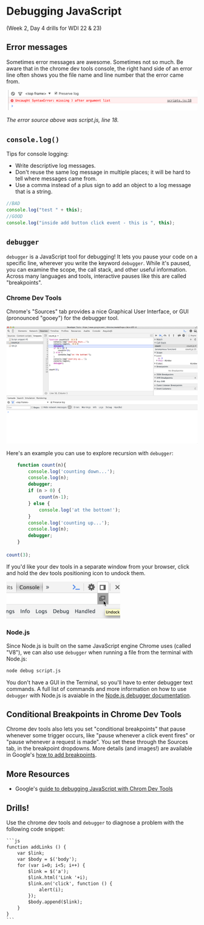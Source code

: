 # Debugging JavaScript

(Week 2, Day 4 drills for WDI 22 & 23)

## Error messages

Sometimes error messages are awesome. Sometimes not so much.  Be aware that in the chrome dev tools console, the right hand side of an error line often shows you the file name and line number that the error came from.

![erorr message in chrome dev tools console](error.png)  

_The error source above was script.js, line 18._

## `console.log()`

Tips for console logging:

* Write descriptive log messages.
* Don't reuse the same log message in multiple places; it will be hard to tell where messages came from.
* Use a comma instead of a plus sign to add an object to a log message that is a string.

```js
//BAD
console.log("test " + this);
//GOOD
console.log("inside add button click event - this is ", this);
```

## `debugger` 

`debugger` is a JavaScript tool for debugging! It lets you pause your code on a specific line, wherever you write the keyword `debugger`. While it's paused, you can examine the scope, the call stack, and other useful information.  Across many languages and tools, interactive pauses like this are called "breakpoints".


### Chrome Dev Tools

Chrome's "Sources" tab provides a nice Graphical User Interface, or GUI (pronounced "gooey") for the debugger tool. 


![chrome dev tools sources tab](sources.png)

Here's an example you can use to explore recursion with `debugger`:

```js
	function count(n){
	    console.log('counting down...');
	    console.log(n);
	    debugger;
	    if (n > 0) {
	        count(n-1);
	    } else {
	        console.log('at the bottom!');
	    }
	    console.log('counting up...');
	    console.log(n);
	    debugger;
	}

count(3);
```

If you'd like your dev tools in a separate window from your browser, click and hold the dev tools positioning icon to undock them.  

<img src="undock.png" width="300px" alt="dev tools positioning">



### Node.js

Since Node.js is built on the same JavaScript engine Chrome uses (called "V8"), we can also use `debugger` when running a file from the terminal with Node.js:

```bash
node debug script.js
```

You don't have a GUI in the Terminal, so you'll have to enter debugger text commands. A full list of commands and more information on how to use `debugger` with Node.js is avaiable in the <a href="https://nodejs.org/api/debugger.html" target="_blank">Node.js debugger documentation</a>.

## Conditional Breakpoints in Chrome Dev Tools

Chrome dev tools also lets you set "conditional breakpoints" that pause whenever some trigger occurs, like "pause whenever a click event fires" or "pause whenever a request is made". You set these through the Sources tab, in the breakpoint dropdowns.  More details (and images!) are available in Google's <a href="https://developers.google.com/web/tools/javascript/breakpoints/add-breakpoints?hl=en#create-conditional-breakpoints" target="_blank">how to add breakpoints</a>.

## More Resources

* Google's <a href="https://developers.google.com/web/tools/javascript/index?hl=en" target="_blank">guide to debugging JavaScript with Chrom Dev Tools</a>

## Drills!




Use the chrome dev tools and `debugger` to diagnose a problem with the following code snippet:


	```js
	function addLinks () {
		var $link;
		var $body = $('body');
	    for (var i=0; i<5; i++) {
	        $link = $('a');
	        $link.html('Link '+i);
	        $link.on('click', function () {
	            alert(i);
	        });
	        $body.append($link);
	    }
	}
	```
